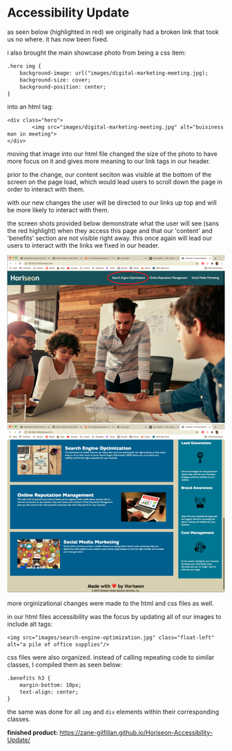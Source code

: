 # Accessibility Update 

as seen below (highlighted in red) we originally had a broken link that took us no where. it has now been fixed.

i also brought the main showcase photo from being a css item:
```
.hero img {
    background-image: url("images/digital-marketing-meeting.jpg);
    background-size: cover;
    background-position: center;
}    
```
into an html tag:
```
<div class="hero">
        <img src="images/digital-marketing-meeting.jpg" alt="buisiness man in meeting"> 
</div> 
```
moving that image into our html file changed the size of the photo to have more focus on it and gives more meaning to our link tags in our header.

prior to the change, our content seciton was visible at the bottom of the screen on the page load, which would lead users to scroll down the page in order to interact with them.

with our new changes the user will be directed to our links up top and will be more likely to interact with them.

the screen shots provided below demonstrate what the user will see (sans the red highlight) when they access this page and that our 'content' and 'benefits' section are not visible right away. this once again will lead our users to interact with the links we fixed in our header. 

![alt text](images/app-change-1.png)
![alt text](images/app-change-2.png)

more orginizational changes were made to the html and css files as well.

in our html files accessibility was the focus by updating all of our images to include alt tags:

```
<img src="images/search-engine-optimization.jpg" class="float-left" alt="a pile of office supplies"/>
```
css files were also organized. instead of calling repeating code to similar classes, I compiled them as seen below:

```
.benefits h3 {
    margin-bottom: 10px;
    text-align: center;
}
```

the same was done for all ```img``` and ```div``` elements within their corresponding classes. 



<strong>finished product:</strong> https://zane-gilfillan.github.io/Horiseon-Accessibility-Update/



